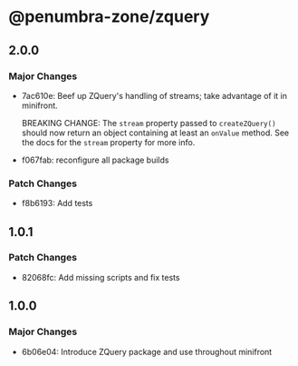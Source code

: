 # @penumbra-zone/zquery

## 2.0.0

### Major Changes

- 7ac610e: Beef up ZQuery's handling of streams; take advantage of it in minifront.

  BREAKING CHANGE: The `stream` property passed to `createZQuery()` should now return an object containing at least an `onValue` method. See the docs for the `stream` property for more info.

- f067fab: reconfigure all package builds

### Patch Changes

- f8b6193: Add tests

## 1.0.1

### Patch Changes

- 82068fc: Add missing scripts and fix tests

## 1.0.0

### Major Changes

- 6b06e04: Introduce ZQuery package and use throughout minifront
